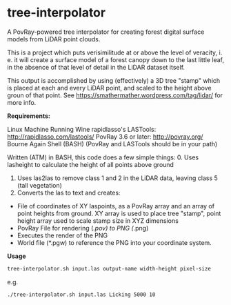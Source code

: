 tree-interpolator
=================

A PovRay-powered tree interpolator for creating forest digital surface models from LiDAR point clouds.

This is a project which puts verisimilitude at or above the level of veracity, i. e. it will create a surface model of a forest canopy down to the last little leaf, in the absence of that level of detail in the LiDAR dataset itself.

This output is accomplished by using (effectively) a 3D tree "stamp" which is placed at each and every LiDAR point, and scaled to the height above groun of that point.  See https://smathermather.wordpress.com/tag/lidar/ for more info.

**Requirements:**

Linux Machine Running Wine
rapidlasso's LASTools: http://rapidlasso.com/lastools/
PovRay 3.6 or later: http://povray.org/
Bourne Again Shell (BASH)
(PovRay and LASTools should be in your path)

Written (ATM) in BASH, this code does a few simple things:
0. Uses lasheight to calculate the height of all points above ground
1. Uses las2las to remove class 1 and 2 in the LiDAR data, leaving class 5 (tall vegetation)
2. Converts the las to text and creates:
  * File of coordinates of XY laspoints, as a PovRay array and an array of point heights from ground.  XY array is used to place tree "stamp", point height array used to scale stamp size in XYZ dimensions
  * PovRay File for rendering (*.pov) to PNG (*.png)
  * Executes the render of the PNG
  * World file (*.pgw) to reference the PNG into your coordinate system.

**Usage**

```BASH
tree-interpolator.sh input.las output-name width-height pixel-size
```

e.g.
```BASH
./tree-interpolator.sh input.las Licking 5000 10 
```
